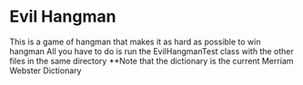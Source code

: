 # Evil Hangman
This is a game of hangman that makes it as hard as possible to win hangman
All you have to do is run the EvilHangmanTest class with the other files in the same directory
**Note that the dictionary is the current Merriam Webster Dictionary
